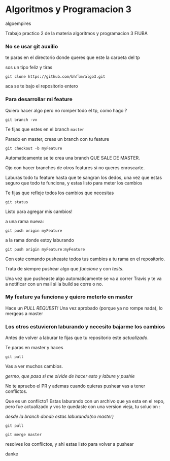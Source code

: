 # Algoritmos y Programacion 3
algoempires


Trabajo practico 2 de la materia algoritmos y programacion 3 FIUBA


### No se usar git auxilio

te paras en el directorio donde queres que este la carpeta del tp

sos un tipo feliz y tiras

`git clone https://github.com/bhflm/algo3.git`

aca se te bajo el repositorio entero


### Para desarrollar mi feature

Quiero hacer algo pero no romper todo el tp, como hago ?

`git branch -vv`

Te fijas que estes en el branch `master`

Parado en master, creas un branch con tu feature

`git checkout -b myFeature`

Automaticamente se te crea una branch QUE SALE DE MASTER.

Ojo con hacer branches de otros features si no queres enroscarte.

Laburas todo tu feature hasta que te sangran los dedos, una vez que estas seguro que todo te funciona, y estas listo para meter los cambios

Te fijas que refleje todos los cambios que necesitas

`git status`

Listo para agregar mis cambios!

a una rama nueva:

`git push origin myFeature`

a la rama donde estoy laburando

`git push origin myFeature:myFeature`

Con este comando pusheaste todos tus cambios a tu rama en el repositorio.

Trata de siempre pushear algo que *funcione* y con *tests*.

Una vez que pusheaste algo automaticamente se va a correr Travis y te va a notificar con un mail si la build se corre o no.


### My feature ya funciona y quiero meterlo en master

Hace un *PULL REQUEST!* Una vez aprobado (porque ya no rompe nada), lo mergeas a master


### Los otros estuvieron laburando y necesito bajarme los cambios

Antes de volver a laburar te fijas que tu repositorio este *actualizado*.

Te paras en master y haces

`git pull`

Vas a ver muchos cambios.

_germo, que pasa si me olvide de hacer esto y labure y pushie_

No te apruebo el PR y ademas cuando quieras pushear vas a tener conflictos.

Que es un conflicto? Estas laburando con un archivo que ya esta en el repo, pero fue actualizado y vos te quedaste con una version vieja, tu solucion :

_desde la branch donde estas laburando(no master)_

`git pull`

`git merge master`

resolves los conflictos, y ahi estas listo para volver a pushear



danke
